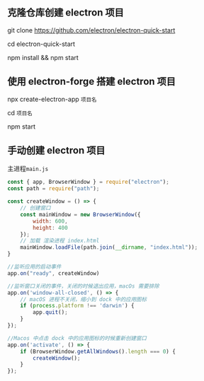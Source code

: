 ## 克隆仓库创建 electron 项目

git clone https://github.com/electron/electron-quick-start

cd electron-quick-start

npm install && npm start

## 使用 electron-forge 搭建 electron 项目

npx create-electron-app `项目名`

cd `项目名`

npm start

## 手动创建 electron 项目

主进程`main.js`

```javascript
const { app, BrowserWindow } = require("electron");
const path = require("path");

const createWindow = () => {
    // 创建窗口
    const mainWindow = new BrowserWindow({
        width: 600,
        height: 400
    });
    // 加载 渲染进程 index.html
    mainWindow.loadFile(path.join(__dirname, "index.html"));
}

//监听应用的启动事件
app.on("ready", createWindow)

//监听窗口关闭的事件，关闭的时候退出应用，macOs 需要排除 
app.on('window-all-closed', () => {
    // macOS 进程不关闭，缩小到 dock 中的应用图标
    if (process.platform !== 'darwin') {
        app.quit();
    }
});

//Macos 中点击 dock 中的应用图标的时候重新创建窗口 
app.on('activate', () => {
    if (BrowserWindow.getAllWindows().length === 0) {
        createWindow();
    }
});
```

